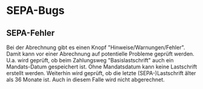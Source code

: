 # SEPA-Bugs

## SEPA-Fehler

Bei der Abrechnung gibt es einen Knopf "Hinweise/Warnungen/Fehler". Damit kann vor einer Abrechnung auf potentielle Probleme geprüft werden. U.a. wird geprüft, ob beim Zahlungsweg "Basislastschrift" auch ein Mandats-Datum gespeichert ist. Ohne Mandatsdatum kann keine Lastschrift erstellt werden. Weiterhin wird geprüft, ob die letzte (SEPA-)Lastschrift älter als 36 Monate ist. Auch in diesem Falle wird nicht abgerechnet.
